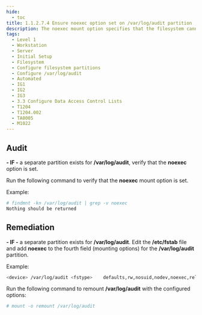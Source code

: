 ```yaml
---
hide:
  - toc
title: 1.1.2.7.4 Ensure noexec option set on /var/log/audit partition
description: The noexec mount option specifies that the filesystem cannot contain executable binaries.
tags:
  - Level 1
  - Workstation
  - Server
  - Initial Setup
  - Filesystem
  - Configure filesystem partitions
  - Configure /var/log/audit
  - Automated
  - IG1
  - IG2
  - IG3
  - 3.3 Configure Data Access Control Lists
  - T1204
  - T1204.002
  - TA0005
  - M1022
---
```


## Audit
**- IF -** a separate partition exists for **/var/log/audit**, verify that the **noexec** option is set.

Run the following command to verify that the **noexec** mount option is set.

Example:
```bash
# findmnt -kn /var/log/audit | grep -v noexec
Nothing should be returned
```

## Remediation
**- IF -** a separate partition exists for **/var/log/audit**.
Edit the **/etc/fstab** file and add **noexec** to the fourth field (mounting options) for the **/var/log/audit** partition.

Example:
```bash
<device> /var/log/audit <fstype>	defaults,rw,nosuid,nodev,noexec,relatime 0 0
```

Run the following command to remount **/var/log/audit** with the configured options:
```bash
# mount -o remount /var/log/audit
```
